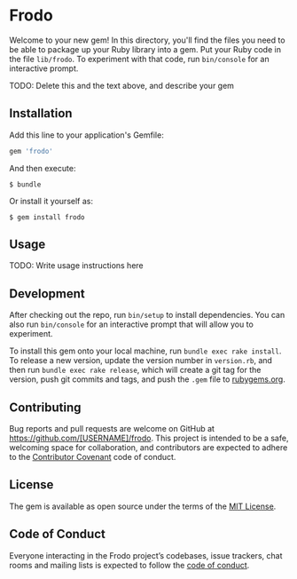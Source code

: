 # Frodo

Welcome to your new gem! In this directory, you'll find the files you need to be able to package up your Ruby library into a gem. Put your Ruby code in the file `lib/frodo`. To experiment with that code, run `bin/console` for an interactive prompt.

TODO: Delete this and the text above, and describe your gem

## Installation

Add this line to your application's Gemfile:

```ruby
gem 'frodo'
```

And then execute:

    $ bundle

Or install it yourself as:

    $ gem install frodo

## Usage

TODO: Write usage instructions here

## Development

After checking out the repo, run `bin/setup` to install dependencies. You can also run `bin/console` for an interactive prompt that will allow you to experiment.

To install this gem onto your local machine, run `bundle exec rake install`. To release a new version, update the version number in `version.rb`, and then run `bundle exec rake release`, which will create a git tag for the version, push git commits and tags, and push the `.gem` file to [rubygems.org](https://rubygems.org).

## Contributing

Bug reports and pull requests are welcome on GitHub at https://github.com/[USERNAME]/frodo. This project is intended to be a safe, welcoming space for collaboration, and contributors are expected to adhere to the [Contributor Covenant](http://contributor-covenant.org) code of conduct.

## License

The gem is available as open source under the terms of the [MIT License](http://opensource.org/licenses/MIT).

## Code of Conduct

Everyone interacting in the Frodo project’s codebases, issue trackers, chat rooms and mailing lists is expected to follow the [code of conduct](https://github.com/[USERNAME]/frodo/blob/master/CODE_OF_CONDUCT.md).
